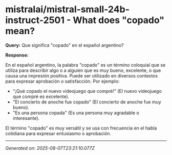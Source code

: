 # mistralai/mistral-small-24b-instruct-2501 - What does "copado" mean?

**Query:** Que significa "copado" en el español argentino?



**Response:**

En el español argentino, la palabra "copado" es un término coloquial que se utiliza para describir algo o a alguien que es muy bueno, excelente, o que causa una impresión positiva. Puede ser utilizado en diversos contextos para expresar aprobación o satisfacción. Por ejemplo:

- "¡Qué copado el nuevo videojuego que compré!" (El nuevo videojuego que compré es excelente).
- "El concierto de anoche fue copado" (El concierto de anoche fue muy bueno).
- "Es una persona copada" (Es una persona muy agradable o interesante).

El término "copado" es muy versátil y se usa con frecuencia en el habla cotidiana para expresar entusiasmo o aprobación.

---
*Generated on: 2025-08-07T23:21:10.077Z*
